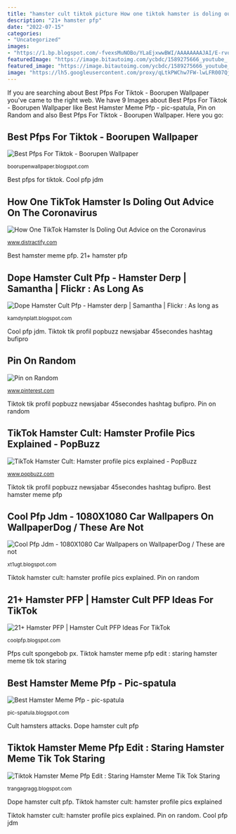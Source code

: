 ```yaml
---
title: "hamster cult tiktok picture How one tiktok hamster is doling out advice on the coronavirus"
description: "21+ hamster pfp"
date: "2022-07-15"
categories:
- "Uncategorized"
images:
- "https://1.bp.blogspot.com/-fvexsMuNOBo/YLaEjxwwBWI/AAAAAAAAJAI/E-rvoiBgQyoIkIPcopVSjR32vBdlv-OugCLcBGAsYHQ/w320-h320/hamster-pfp%2B%252823%2529.png"
featuredImage: "https://image.bitautoimg.com/ycbdc/1589275666_youtube_.jpg"
featured_image: "https://image.bitautoimg.com/ycbdc/1589275666_youtube_.jpg"
image: "https://lh5.googleusercontent.com/proxy/qLtkPWChw7FW-lwLFR007QjRRHMWroOxQT6n3VXJRYXOMfd4suISAQWH9Ke9lAaK1MA7cPOs2djAjUnz5DQlJ3W0XkpcoUuUObScEvTo2o0VI90_8vVW5tgDIqzsdTcy=w1200-h630-p-k-no-nu"
---
```


If you are searching about Best Pfps For Tiktok - Boorupen Wallpaper you've came to the right web. We have 9 Images about Best Pfps For Tiktok - Boorupen Wallpaper like Best Hamster Meme Pfp - pic-spatula, Pin on Random and also Best Pfps For Tiktok - Boorupen Wallpaper. Here you go:

## Best Pfps For Tiktok - Boorupen Wallpaper

![Best Pfps For Tiktok - Boorupen Wallpaper](https://media.thetab.com/blogs.dir/90/files/2021/05/screenshot-2021-05-12-at-161330-940x480.png "Tiktok hamster meme pfp edit : staring hamster meme tik tok staring")

<small>boorupenwallpaper.blogspot.com</small>

Best pfps for tiktok. Cool pfp jdm

## How One TikTok Hamster Is Doling Out Advice On The Coronavirus

![How One TikTok Hamster Is Doling Out Advice on the Coronavirus](https://media.distractify.com/brand-img/yIn3Fsu10/0x0/61181a85-5717-45d8-bdd4-694eb51e7091-1584386140024.jpeg "Cult hamsters attacks")

<small>www.distractify.com</small>

Best hamster meme pfp. 21+ hamster pfp

## Dope Hamster Cult Pfp - Hamster Derp | Samantha | Flickr : As Long As

![Dope Hamster Cult Pfp - Hamster derp | Samantha | Flickr : As long as](https://i.pinimg.com/736x/cc/50/49/cc5049759caf6217afacfb7a799016bf.jpg "Tiktok hamster meme pfp edit : staring hamster meme tik tok staring")

<small>kamdynplatt.blogspot.com</small>

Cool pfp jdm. Tiktok tik profil popbuzz newsjabar 45secondes hashtag bufipro

## Pin On Random

![Pin on Random](https://i.pinimg.com/736x/b8/41/c7/b841c791e72c42bf6e1e1cb440c4d9ab.jpg "Tiktok hamster cult: hamster profile pics explained")

<small>www.pinterest.com</small>

Tiktok tik profil popbuzz newsjabar 45secondes hashtag bufipro. Pin on random

## TikTok Hamster Cult: Hamster Profile Pics Explained - PopBuzz

![TikTok Hamster Cult: Hamster profile pics explained - PopBuzz](https://images.popbuzz.com/images/220912?width=641&amp;crop=16_9&amp;signature=Ospzn2Ak85XCU_jCMHI_qWJrxZ4= "Best pfps for tiktok")

<small>www.popbuzz.com</small>

Tiktok tik profil popbuzz newsjabar 45secondes hashtag bufipro. Best hamster meme pfp

## Cool Pfp Jdm - 1080X1080 Car Wallpapers On WallpaperDog / These Are Not

![Cool Pfp Jdm - 1080X1080 Car Wallpapers on WallpaperDog / These are not](https://image.bitautoimg.com/ycbdc/1589275666_youtube_.jpg "How one tiktok hamster is doling out advice on the coronavirus")

<small>xt1ugt.blogspot.com</small>

Tiktok hamster cult: hamster profile pics explained. Pin on random

## 21+ Hamster PFP | Hamster Cult PFP Ideas For TikTok

![21+ Hamster PFP | Hamster Cult PFP Ideas For TikTok](https://1.bp.blogspot.com/-fvexsMuNOBo/YLaEjxwwBWI/AAAAAAAAJAI/E-rvoiBgQyoIkIPcopVSjR32vBdlv-OugCLcBGAsYHQ/w320-h320/hamster-pfp%2B%252823%2529.png "Best hamster meme pfp")

<small>coolpfp.blogspot.com</small>

Pfps cult spongebob px. Tiktok hamster meme pfp edit : staring hamster meme tik tok staring

## Best Hamster Meme Pfp - Pic-spatula

![Best Hamster Meme Pfp - pic-spatula](https://parentology.com/wp-content/uploads/2021/02/tiktok-hamster-1.jpg "Dope hamster cult pfp")

<small>pic-spatula.blogspot.com</small>

Cult hamsters attacks. Dope hamster cult pfp

## Tiktok Hamster Meme Pfp Edit : Staring Hamster Meme Tik Tok Staring

![Tiktok Hamster Meme Pfp Edit : Staring Hamster Meme Tik Tok Staring](https://lh5.googleusercontent.com/proxy/qLtkPWChw7FW-lwLFR007QjRRHMWroOxQT6n3VXJRYXOMfd4suISAQWH9Ke9lAaK1MA7cPOs2djAjUnz5DQlJ3W0XkpcoUuUObScEvTo2o0VI90_8vVW5tgDIqzsdTcy=w1200-h630-p-k-no-nu "Hamster pfp derp samantha")

<small>trangagragg.blogspot.com</small>

Dope hamster cult pfp. Tiktok hamster cult: hamster profile pics explained

Tiktok hamster cult: hamster profile pics explained. Pin on random. Cool pfp jdm
